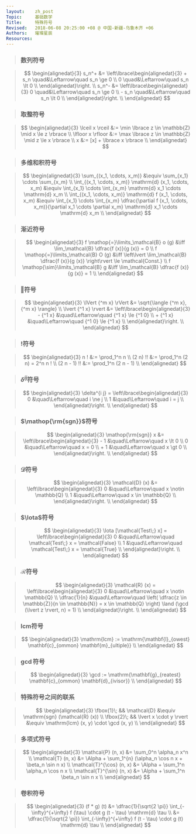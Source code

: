 ```yaml
---
layout:    zh_post
Topic:     基础数学
Title:     特殊符号
Revised:   2018-06-08 20:25:00 +08 @ 中国-新疆-乌鲁木齐 +06
Authors:   璀璨星辰
Resources:
---
```


> ### 数列符号

> $$
> \begin{alignedat}{3}
> s_n^+ &= \left\lbrace\begin{alignedat}{3}
>          + s_n \quad&\Leftarrow\quad s_n \ge 0 \\
>              0 \quad&\Leftarrow\quad s_n \lt 0 \\
>          \end{alignedat}\right. \\
> s_n^- &= \left\lbrace\begin{alignedat}{3}
>              0 \quad&\Leftarrow\quad s_n \ge 0 \\
>          - s_n \quad&\Leftarrow\quad s_n \lt 0 \\
>          \end{alignedat}\right. \\
> \end{alignedat}
> $$
>

> ### 取整符号

> $$
> \begin{alignedat}{3}
>   \lceil x \rceil &:= \min \lbrace z \in \mathbb{Z} \mid x \le z \rbrace \\
> \lfloor x \rfloor &:= \max \lbrace z \in \mathbb{Z} \mid z \le x \rbrace \\
>                 x &:= [x] + \lbrace x \rbrace \\ 
> \end{alignedat}
> $$
>

> ### 多维和积符号

> $$
> \begin{alignedat}{3}
>                                 \sum_{(x_1, \cdots, x_m)} &\equiv \sum_{x_1} \cdots \sum_{x_m} \\
>   \int_{(x_1, \cdots, x_m)} \mathrm{d} (x_1, \cdots, x_m) &\equiv \int_{x_1} \cdots \int_{x_m} \mathrm{d} x_1 \cdots \mathrm{d} x_m \\
> \int_{(x_1, \cdots, x_m)} \mathrm{d} f (x_1, \cdots, x_m) &\equiv \int_{x_1} \cdots \int_{x_m} \dfrac{\partial f (x_1, \cdots, x_m)}{\partial x_1 \cdots \partial x_m} \mathrm{d} x_1 \cdots \mathrm{d} x_m \\
> \end{alignedat}
> $$
>

> ### 渐近符号

> $$
> \begin{alignedat}{3}
> f \mathop{=}\limits_\mathcal{B} o (g) &\iff \lim_\mathcal{B} \dfrac{f (x)}{g (x)} = 0 \\
> f \mathop{=}\limits_\mathcal{B} O (g) &\iff \left\lvert \lim_\mathcal{B} \dfrac{f (x)}{g (x)} \right\rvert \le \mathcal{Const.} \\
>  f \mathop{\sim}\limits_\mathcal{B} g &\iff \lim_\mathcal{B} \dfrac{f (x)}{g (x)} = 1 \\ 
> \end{alignedat}
> $$
>

> ### $\Vert$符号

> $$
> \begin{alignedat}{3}
> \lVert {^m x} \rVert &= \sqrt{\langle {^m x}, {^m x} \rangle} \\
> \lvert {^1 x} \rvert &= \left\lbrace\begin{alignedat}{3}
>                         - {^1 x} &\quad\Leftarrow\quad {^1 x} \le {^1 0} \\
>                         + {^1 x} &\quad\Leftarrow\quad {^1 0} \le {^1 x} \\                  
>                         \end{alignedat}\right. \\
> \end{alignedat}
> $$
>

> ### $!$符号

> $$
> \begin{alignedat}{3}
>          n ! &:= \prod_1^n n \\
>     (2 n) !! &:= \prod_1^n (2 n) = 2^n n ! \\
> (2 n - 1) !! &:= \prod_1^n (2 n - 1) \\
> \end{alignedat}
> $$
>

> ### $\delta^{i j}$符号

> $$
> \begin{alignedat}{3}
> \delta^{i j} = \left\lbrace\begin{alignedat}{3}
>                0 &\quad\Leftarrow\quad i \ne j \\
>                1 &\quad\Leftarrow\quad i = j \\
>                \end{alignedat}\right. \\
> \end{alignedat}
> $$
>

> ### $\mathop{\rm{sgn}}$符号

> $$
> \begin{alignedat}{3}
> \mathop{\rm{sgn}} x &= \left\lbrace\begin{alignedat}{3}
>                        - 1 &\quad\Leftarrow\quad x \lt 0 \\
>                        0   &\quad\Leftarrow\quad x = 0 \\
>                        + 1 &\quad\Leftarrow\quad x \gt 0 \\
>                        \end{alignedat}\right. \\
> \end{alignedat}
> $$
>

> ### $\mathcal{D}$符号

> $$
> \begin{alignedat}{3}
> \mathcal{D} (x) &= \left\lbrace\begin{alignedat}{3}
>                    0 &\quad\Leftarrow\quad x \notin \mathbb{Q} \\
>                    1 &\quad\Leftarrow\quad x \in \mathbb{Q} \\
>                    \end{alignedat}\right. \\
> \end{alignedat}
> $$
>

> ### $\Iota$符号

> $$
> \begin{alignedat}{3}
> \Iota [\mathcal{Test\;} x] = \left\lbrace\begin{alignedat}{3}
>                              0 &\quad\Leftarrow\quad \mathcal{Test\;} x = \mathcal{False} \\
>                              1 &\quad\Leftarrow\quad \mathcal{Test\;} x = \mathcal{True} \\
>                              \end{alignedat}\right. \\
> \end{alignedat}
> $$
>

> ### $\mathcal{R}$符号

> $$
> \begin{alignedat}{3}
> \mathcal{R} (x) = \left\lbrace\begin{alignedat}{3}
>                              0 &\quad\Leftarrow\quad x \notin \mathbb{Q} \\
>                   \dfrac{1}{n} &\quad\Leftarrow\quad \left( \dfrac{z \in \mathbb{Z}}{n \in \mathbb{N}} = x \in \mathbb{Q} \right) \land (\gcd (\lvert z \rvert, n) = 1) \\
>                   \end{alignedat}\right. \\
> \end{alignedat}
> $$
>

> ### $\mathrm{lcm}$符号

> $$
> \begin{alignedat}{3}
> \mathrm{lcm} := \mathrm{\mathbf{l}_{owest} \mathbf{c}_{ommon} \mathbf{m}_{ultiple}} \\
> \end{alignedat}
> $$
>

> ### $\gcd$符号

> $$
> \begin{alignedat}{3}
> \gcd := \mathrm{\mathbf{g}_{reatest} \mathbf{c}_{ommon} \mathbf{d}_{ivisor}} \\
> \end{alignedat}
> $$
>

> ### 特殊符号之间的联系

> $$
> \begin{alignedat}{3}
> \fbox{1}\; &&             \mathcal{D} &\equiv \mathrm{sgn} (\mathcal{R} (x)) \\
> \fbox{2}\; && \lvert x \cdot y \rvert &\equiv \mathrm{lcm} (x, y) \cdot  \gcd (x, y) \\
> \end{alignedat}
> $$
>

> ### 多项式符号

> $$
> \begin{alignedat}{3}
>        \mathcal{P} (n, x) &= \sum_0^n \alpha_n x^n \\
>        \mathcal{T} (n, x) &= \Alpha + \sum_1^{n} (\alpha_n \cos n x + \beta_n \sin n x) \\
> \mathcal{T}^{\cos} (n, x) &= \Alpha + \sum_1^n \alpha_n \cos n x \\
> \mathcal{T}^{\sin} (n, x) &= \Alpha + \sum_1^n \beta_n \sin n x \\
> \end{alignedat}
> $$
>

> ### 卷积符号

> $$
> \begin{alignedat}{3}
> (f * g) (t) &= \dfrac{1}{\sqrt{2 \pi}} \int_{-\infty}^{+\infty} f (\tau) \cdot g (t - \tau) \mathrm{d} \tau \\
>             &= \dfrac{1}{\sqrt{2 \pi}} \int_{-\infty}^{+\infty} f (t - \tau) \cdot g (t) \mathrm{d} \tau \\
> \end{alignedat}
> $$
>